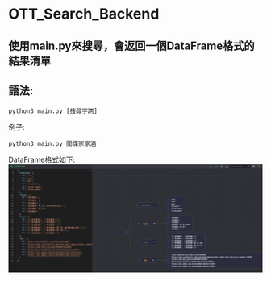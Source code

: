 # OTT_Search_Backend
使用main.py來搜尋，會返回一個DataFrame格式的結果清單  
-
語法:
-
    python3 main.py [搜尋字詞]
例子:

    python3 main.py 間諜家家酒
DataFrame格式如下:
![](image/json.png)